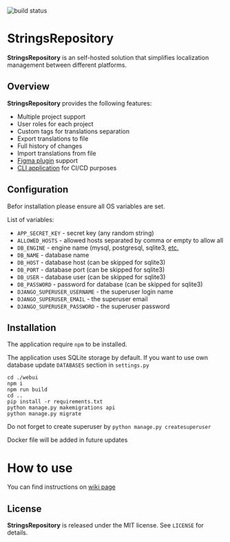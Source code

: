 ![build status](https://github.com/HereTrix/strings_repository/actions/workflows/main-build.yml/badge.svg)

StringsRepository
========

**StringsRepository** is an self-hosted solution that simplifies localization management between different platforms. 

Overview
--------

**StringsRepository** provides the following features:

* Multiple project support
* User roles for each project
* Custom tags for translations separation
* Export translations to file
* Full history of changes
* Import translations from file
* [Figma plugin](https://github.com/HereTrix/strings_repository-figma-plugin) support
* [CLI application](https://github.com/HereTrix/strings_repository_cli) for CI/CD purposes

Configuration
--------

Befor installation please ensure all OS variables are set.

List of variables:
- `APP_SECRET_KEY` - secret key (any random string)
- `ALLOWED_HOSTS` - allowed hosts separated by comma or empty to allow all
- `DB_ENGINE` - engine name (mysql, postgresql, sqlite3, [etc.](https://docs.djangoproject.com/en/5.0/ref/databases/)
- `DB_NAME` - database name
- `DB_HOST` - database host (can be skipped for sqlite3)
- `DB_PORT` - database port (can be skipped for sqlite3)
- `DB_USER` - database user (can be skipped for sqlite3)
- `DB_PASSWORD` - password for database (can be skipped for sqlite3)
- `DJANGO_SUPERUSER_USERNAME` - the superuser login name
- `DJANGO_SUPERUSER_EMAIL` - the superuser email
- `DJANGO_SUPERUSER_PASSWORD` - the superuser password


Installation
--------

The application require `npm` to be installed.

The application uses SQLite storage by default. If you want to use own database update `DATABASES` section in `settings.py`

```
cd ./webui
npm i
npm run build
cd ..
pip install -r requirements.txt
python manage.py makemigrations api
python manage.py migrate
```

Do not forget to create superuser by `python manage.py createsuperuser`

Docker file will be added in future updates

How to use
=======
You can find instructions on [wiki page](https://github.com/HereTrix/strings_repository/wiki)

License
-------

**StringsRepository** is released under the MIT license. See `LICENSE` for details.

